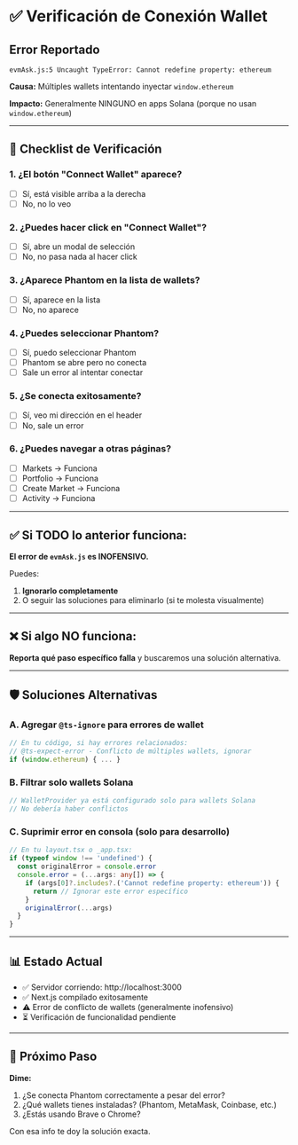 # ✅ Verificación de Conexión Wallet

## Error Reportado

```
evmAsk.js:5 Uncaught TypeError: Cannot redefine property: ethereum
```

**Causa:** Múltiples wallets intentando inyectar `window.ethereum`

**Impacto:** Generalmente NINGUNO en apps Solana (porque no usan `window.ethereum`)

---

## 🧪 Checklist de Verificación

### 1. ¿El botón "Connect Wallet" aparece? 
- [ ] Sí, está visible arriba a la derecha
- [ ] No, no lo veo

### 2. ¿Puedes hacer click en "Connect Wallet"?
- [ ] Sí, abre un modal de selección
- [ ] No, no pasa nada al hacer click

### 3. ¿Aparece Phantom en la lista de wallets?
- [ ] Sí, aparece en la lista
- [ ] No, no aparece

### 4. ¿Puedes seleccionar Phantom?
- [ ] Sí, puedo seleccionar Phantom
- [ ] Phantom se abre pero no conecta
- [ ] Sale un error al intentar conectar

### 5. ¿Se conecta exitosamente?
- [ ] Sí, veo mi dirección en el header
- [ ] No, sale un error

### 6. ¿Puedes navegar a otras páginas?
- [ ] Markets → Funciona
- [ ] Portfolio → Funciona
- [ ] Create Market → Funciona
- [ ] Activity → Funciona

---

## ✅ Si TODO lo anterior funciona:

**El error de `evmAsk.js` es INOFENSIVO.**

Puedes:
1. **Ignorarlo completamente**
2. O seguir las soluciones para eliminarlo (si te molesta visualmente)

---

## ❌ Si algo NO funciona:

**Reporta qué paso específico falla** y buscaremos una solución alternativa.

---

## 🛡️ Soluciones Alternativas

### A. Agregar `@ts-ignore` para errores de wallet
```typescript
// En tu código, si hay errores relacionados:
// @ts-expect-error - Conflicto de múltiples wallets, ignorar
if (window.ethereum) { ... }
```

### B. Filtrar solo wallets Solana
```typescript
// WalletProvider ya está configurado solo para wallets Solana
// No debería haber conflictos
```

### C. Suprimir error en consola (solo para desarrollo)
```typescript
// En tu layout.tsx o _app.tsx:
if (typeof window !== 'undefined') {
  const originalError = console.error
  console.error = (...args: any[]) => {
    if (args[0]?.includes?.('Cannot redefine property: ethereum')) {
      return // Ignorar este error específico
    }
    originalError(...args)
  }
}
```

---

## 📊 Estado Actual

- ✅ Servidor corriendo: http://localhost:3000
- ✅ Next.js compilado exitosamente
- ⚠️ Error de conflicto de wallets (generalmente inofensivo)
- ⏳ Verificación de funcionalidad pendiente

---

## 🎯 Próximo Paso

**Dime:**
1. ¿Se conecta Phantom correctamente a pesar del error?
2. ¿Qué wallets tienes instaladas? (Phantom, MetaMask, Coinbase, etc.)
3. ¿Estás usando Brave o Chrome?

Con esa info te doy la solución exacta.

